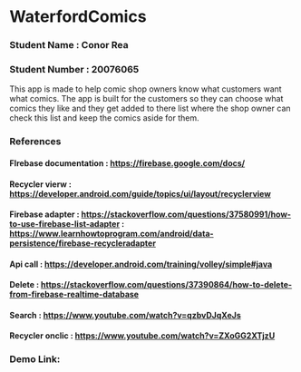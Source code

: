 # WaterfordComics

### Student Name : Conor Rea
### Student Number : 20076065

This app is made to help comic shop owners know what customers want what comics.
The app is built for the customers so they can choose what comics they like and they get added to there list where the shop owner can check this list
and keep the comics aside for them.

### References 

#### FIrebase documentation : https://firebase.google.com/docs/
#### Recycler vierw : https://developer.android.com/guide/topics/ui/layout/recyclerview
#### Firebase adapter : https://stackoverflow.com/questions/37580991/how-to-use-firebase-list-adapter : https://www.learnhowtoprogram.com/android/data-persistence/firebase-recycleradapter
#### Api call : https://developer.android.com/training/volley/simple#java
#### Delete : https://stackoverflow.com/questions/37390864/how-to-delete-from-firebase-realtime-database
#### Search : https://www.youtube.com/watch?v=qzbvDJqXeJs
#### Recycler onclic : https://www.youtube.com/watch?v=ZXoGG2XTjzU

### Demo Link: 
